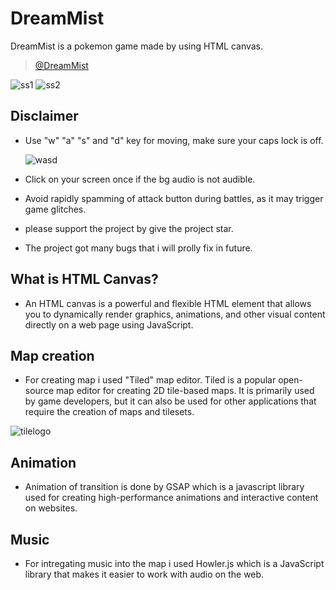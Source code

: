 # DreamMist
DreamMist is a pokemon game made by using HTML canvas.

> [@DreamMist](https://mihirjaiswal.github.io/DreamMist/)

![ss1](https://github.com/MihirJaiswal/DreamMist/assets/137146214/2bb0fd2e-4633-4d2e-bcd6-30ea1214bbd2)
![ss2](https://github.com/MihirJaiswal/DreamMist/assets/137146214/1fd5411d-f9ec-46c8-8d6c-798a516fa582)


## Disclaimer

- Use "w" "a" "s" and "d" key for moving, make sure your caps lock is off.

  
     ![wasd](https://github.com/MihirJaiswal/DreamMist/assets/137146214/ca3f4075-ec8b-4f8f-b5cc-cbfb6bb5fbf9)

- Click on your screen once if the bg audio is not audible.

- Avoid rapidly spamming of attack button during battles, as it may trigger game glitches.

- please support the project by give the project star.

- The project got many bugs that i will prolly fix in future.


## What is HTML Canvas?
- An HTML canvas is a powerful and flexible HTML element that allows you to dynamically render graphics, animations, and other visual content directly on a web page using JavaScript.

## Map creation
- For creating map i used "Tiled" map editor.
Tiled is a popular open-source map editor for creating 2D tile-based maps. It is primarily used by game developers, but it can also be used for other applications that require the creation of maps and tilesets.


![tilelogo](https://github.com/MihirJaiswal/DreamMist/assets/137146214/edc6239c-e55f-49c3-8ab3-c4fa5b8f68d6)


## Animation
- Animation of transition is done by GSAP which is a javascript library used for creating high-performance animations and interactive content on websites. 

## Music
- For intregating music into the map i used Howler.js which is a JavaScript library that makes it easier to work with audio on the web.
